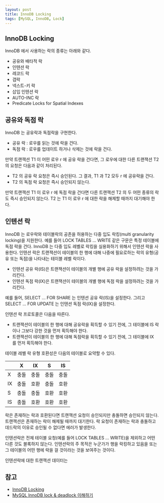 ```yaml
---
layout: post
title: InnoDB Locking
tags: [MySQL, InnoDB, Lock]
---
```

## InnoDB Locking

InnoDB 에서 사용하는 락의 종류는 아래와 같다.

* 공유와 배타적 락
* 인텐션 락
* 레코드 락
* 갭락
* 넥스트-키 락
* 삽입 인텐션 락
* AUTO-INC 락
* Predicate Locks for Spatial Indexes

## 공유와 독점 락

InnoDB 는 공유락과 독점락을 구현한다.

* 공유 락 : 로우를 읽는 것에 락을 건다.
* 독점 락 : 로우를 업데이트 하거나 삭제는 것에 락을 건다.

만약 트랜잭션 T1 이 어떤 로우 r 에 공유 락을 건다면, 그 로우에 대한 다른 트랜잭션 T2 의 요청은 다음과 같이 처리된다.

* T2 의 공유 락 요청은 즉시 승인된다. 그 결과, T1 과 T2 모두 r 에 공유락을 건다.
* T2 의 독점 락 요청은 즉시 승인되지 않는다.

만약 트랜잭션 T1 이 로우 r 에 독점 락을 건다면 다른 트랜잭션 T2 의 두 어떤 종류의 락도 즉시 승인되지 않는다. T2 는 T1 이 로우 r 에 대한 락을 해제할 때까지 대기해야 한다.

## 인텐션 락

InnoDB 는 로우락와 테이블락의 공존을 허용하는 다중 입도 락킹(multi granularity locking)을 지원한다. 예를 들어  LOCK TABLES ... WRITE 같은 구문은 특정 테이블에 독점 락을 건다. InnoDB 는 다중 입도 레벨로 락킹을 실용화하기 위해서 인텐션 락을 사용한다. 인텐션 락은 트랜잭션이 테이블의 한 행에 대해 나중에 필요로하는 락의 유형(공유 또는 독점)을 나타내는 테이블 레벨 락이다.

* 인텐션 공유 락(IS)은 트랜잭션이 테이블의 개별 행에 공유 락을 설정하려는 것을 가리킨다.
* 인텐션 독점 락(IX)은 트랜잭션이 테이블의 개별 행에 독점 락을 설정하려는 것을 가리킨다.

예를 들어, SELECT ... FOR SHARE 는 인텐션 공유 락(IS)을 설정한다. 그리고 SELECT ... FOR UPDATE  는 인텐션 독점 락(IX)을 설정한다.

인텐션 락 프로토콜은 다음을 따른다.

* 트랜잭션이 테이블의 한 행에 대해 공유락을 획득할 수 있기 전에, 그 테이블에 IS 락이나 그보다 강한 것을 먼저 획득해야 한다.
* 트랜잭션이 테이블의 한 행에 대해 독점락을 획득할 수 있기 전에, 그 테이블에 IX 를 먼저 획득해야 한다.

테이블 레벨 락 유형 호환성은 다음의 테이블로 요약할 수 있다.

|      | X    | IX   | S    | IS   |
| ---- | ---- | ---- | ---- | ---- |
| X    | 충돌 | 충돌 | 충돌 | 충돌 |
| IX   | 충돌 | 호환 | 충돌 | 호환 |
| S    | 충돌 | 충돌 | 호환 | 호환 |
| IS    | 충돌 | 호환 | 호환 | 호환 |

락은 존재하는 락과 호환된다면 트랜잭션 요청이 승인되지만 충돌하면 승인되지 않는다. 트랜잭션은 존재하는 락이 해제될 때까지 대기한다. 락 요청이 존재하는 락과 충돌하고 데드락의 이유로 승인될 수 없다면 에러가 발생한다.

인텐션락은 전체 테이블 요청(예를 들어 LOCK TABLES ... WRITE)을 제외하고 어떤 다른 것도 블록하지 않는다. 인텐션락의 주 목적은 누군가가 행을 락킹하고 있음을 또는 그 테이블의 어떤 행에 락을 걸 것이라는 것을 보여주는 것이다.

인텐션락에 대한 트랜잭션 데이터는 

## 참고

* [InnoDB Locking](https://dev.mysql.com/doc/refman/8.0/en/innodb-locking.html)
* [MySQL InnoDB lock & deadlock 이해하기](https://www.letmecompile.com/mysql-innodb-lock-deadlock/)